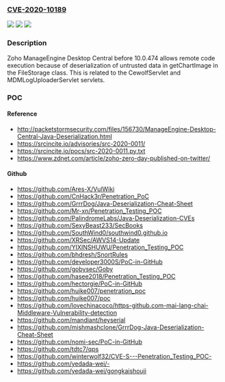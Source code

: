 ### [CVE-2020-10189](https://cve.mitre.org/cgi-bin/cvename.cgi?name=CVE-2020-10189)
![](https://img.shields.io/static/v1?label=Product&message=n%2Fa&color=blue)
![](https://img.shields.io/static/v1?label=Version&message=n%2Fa&color=blue)
![](https://img.shields.io/static/v1?label=Vulnerability&message=n%2Fa&color=brighgreen)

### Description

Zoho ManageEngine Desktop Central before 10.0.474 allows remote code execution because of deserialization of untrusted data in getChartImage in the FileStorage class. This is related to the CewolfServlet and MDMLogUploaderServlet servlets.

### POC

#### Reference
- http://packetstormsecurity.com/files/156730/ManageEngine-Desktop-Central-Java-Deserialization.html
- https://srcincite.io/advisories/src-2020-0011/
- https://srcincite.io/pocs/src-2020-0011.py.txt
- https://www.zdnet.com/article/zoho-zero-day-published-on-twitter/

#### Github
- https://github.com/Ares-X/VulWiki
- https://github.com/CnHack3r/Penetration_PoC
- https://github.com/GrrrDog/Java-Deserialization-Cheat-Sheet
- https://github.com/Mr-xn/Penetration_Testing_POC
- https://github.com/PalindromeLabs/Java-Deserialization-CVEs
- https://github.com/SexyBeast233/SecBooks
- https://github.com/SouthWind0/southwind0.github.io
- https://github.com/XRSec/AWVS14-Update
- https://github.com/YIXINSHUWU/Penetration_Testing_POC
- https://github.com/bhdresh/SnortRules
- https://github.com/developer3000S/PoC-in-GitHub
- https://github.com/gobysec/Goby
- https://github.com/hasee2018/Penetration_Testing_POC
- https://github.com/hectorgie/PoC-in-GitHub
- https://github.com/huike007/penetration_poc
- https://github.com/huike007/poc
- https://github.com/lovechinacoco/https-github.com-mai-lang-chai-Middleware-Vulnerability-detection
- https://github.com/mandiant/heyserial
- https://github.com/mishmashclone/GrrrDog-Java-Deserialization-Cheat-Sheet
- https://github.com/nomi-sec/PoC-in-GitHub
- https://github.com/tdtc7/qps
- https://github.com/winterwolf32/CVE-S---Penetration_Testing_POC-
- https://github.com/yedada-wei/-
- https://github.com/yedada-wei/gongkaishouji

